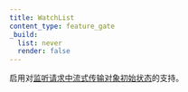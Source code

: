 ```yaml
---
title: WatchList
content_type: feature_gate
_build:
  list: never
  render: false
---
```


<!--
Enable support for [streaming initial state of objects in watch requests](/docs/reference/using-api/api-concepts/#streaming-lists).
-->
启用对[监听请求中流式传输对象初始状态](/zh-cn/docs/reference/using-api/api-concepts/#streaming-lists)的支持。

